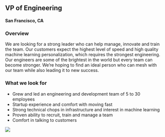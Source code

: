 ## VP of Engineering
#### San Francisco, CA

### Overview
We are looking for a strong leader who can help manage, innovate and train the team. Our customers expect the highest level of speed and high quality machine learning personalization, which requires the strongest engineering. Our engineers are some of the brightest in the world but every team can become stronger. We’re hoping to find an ideal person who can mesh with our team while also leading it to new success.

### What we look for
+	Grew and led an engineering and development team of 5 to 30 employees
+	Startup experience and comfort with moving fast
+	Strong technical chops in infrastructure and interest in machine learning
+	Proven ability to recruit, train and manage a team
+	Comfort in talking to customers


[<img src='https://dabuttonfactory.com/button.png?t=Apply&f=Calibri-Bold&ts=24&tc=fff&tshs=1&tshc=000&hp=20&vp=8&c=5&bgt=gradient&bgc=3d85c6&ebgc=073763'>](https://letsrockit.co/users/auth/github?job_id=tglmdelnbml0zxi-vp-of-engineering)
